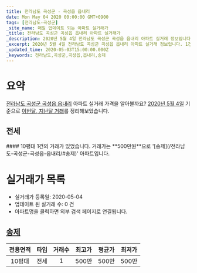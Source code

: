 ```yaml
---
title: 전라남도 곡성군 - 곡성읍 읍내리
date: Mon May 04 2020 00:00:00 GMT+0900
tags: [전라남도-곡성군]
_site_name: 매일 업데이트 되는 아파트 실거래가
_title: 전라남도 곡성군 곡성읍 읍내리 아파트 실거래가
_description: 2020년 5월 4일 전라남도 곡성군 곡성읍 읍내리 아파트 실거래 정보입니다. 1건 아파트 정보가 있습니다.
_excerpt: 2020년 5월 4일 전라남도 곡성군 곡성읍 읍내리 아파트 실거래 정보입니다. 1건 아파트 정보가 있습니다.
_updated_time: 2020-05-03T15:00:00.000Z
_keywords: 전라남도,곡성군,곡성읍,읍내리,송제
---
```





# 요약
<ins>전라남도 곡성군 곡성읍 읍내리</ins> 아파트 실거래 가격을 알아볼까요? <ins>2020년 5월 4일</ins> 기준으로 <ins>이번달, 지난달 거래</ins>를 정리해보았습니다.

## 전세
<div class="container">
<div class="twelve columns" markdown="1">
#### 10평대
1건의 거래가 있었습니다. 거래가는 **500만원**으로 '[송제](/전라남도-곡성군-곡성읍-읍내리/#송제)' 아파트입니다.
</div>
</div>



# 실거래가 목록
- 실거래가 등록일: 2020-05-04
- 업데이트 된 실거래 수: 0 건
- 아파트명을 클릭하면 외부 검색 페이지로 연결됩니다.

## [송제](#송제)

|전용면적|타입|거래수|최고가|평균가|최저가|
|:---:|:---:|:---:|:---:|:---:|:---:|
|10평대|<span class="deal-type-2">전세</span>|1|500만|500만|500만|

<br/>



